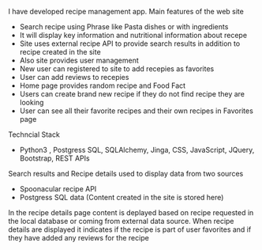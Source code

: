 I have developed recipe management app. Main features of the web site
  - Search recipe using Phrase like Pasta dishes or with ingredients
  - It will display key information and nutritional information about recepe
  - Site uses external recipe API to provide search results in addition to recipe created in the site
  - Also site provides user management
  -   New user can registered to site to add recepies as favorites
  -   User can add reviews to recepies
  -   Home page provides random recipe and Food Fact
  -   Users can create brand new recipe if they do not find recipe they are looking
  -   User can see all their favorite recipes and their own recipes in Favorites page
  

Techncial Stack
- Python3 , Postgress SQL, SQLAlchemy, Jinga, CSS, JavaScript, JQuery, Bootstrap, REST APIs

Search results and Recipe details used to display data from two sources
- Spoonacular recipe API
- Postgress SQL data (Content created in the site is stored here)

In the recipe details page content is deplayed based on recipe requested in the local database or coming from external data source.
When recipe details are displayed it indicates if the recipe is part of user favorites and if they have added any reviews for the recipe

